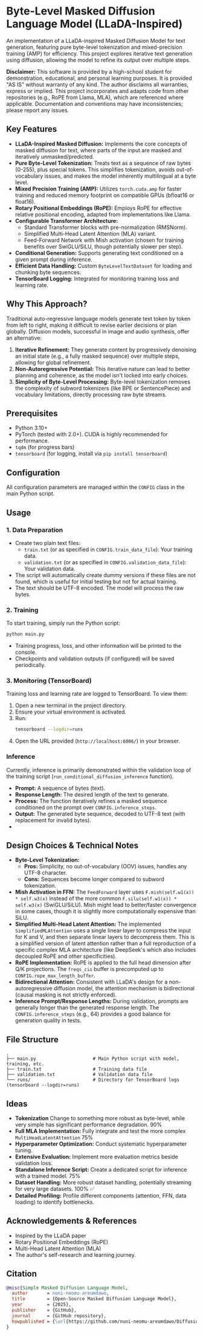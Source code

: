 # Byte-Level Masked Diffusion Language Model (LLaDA-Inspired)

An implementation of a LLaDA-inspired Masked Diffusion Model for text generation, featuring pure byte-level tokenization and mixed-precision training (AMP) for efficiency. This project explores iterative text generation using diffusion, allowing the model to refine its output over multiple steps.

**Disclaimer:** This software is provided by a high-school student for demonstration, educational, and personal learning purposes. It is provided "AS IS" without warranty of any kind. The author disclaims all warranties, express or implied. This project incorporates and adapts code from other repositories (e.g., RoPE from Llama, MLA), which are referenced where applicable. Documentation and conventions may have inconsistencies; please report any issues.

## Key Features

*   **LLaDA-Inspired Masked Diffusion:** Implements the core concepts of masked diffusion for text, where parts of the input are masked and iteratively unmasked/predicted.
*   **Pure Byte-Level Tokenization:** Treats text as a sequence of raw bytes (0-255), plus special tokens. This simplifies tokenization, avoids out-of-vocabulary issues, and makes the model inherently multilingual at a byte level.
*   **Mixed Precision Training (AMP):** Utilizes `torch.cuda.amp` for faster training and reduced memory footprint on compatible GPUs (bfloat16 or float16).
*   **Rotary Positional Embeddings (RoPE):** Employs RoPE for effective relative positional encoding, adapted from implementations like Llama.
*   **Configurable Transformer Architecture:**
    *   Standard Transformer blocks with pre-normalization (RMSNorm).
    *   Simplified Multi-Head Latent Attention (MLA) variant.
    *   Feed-Forward Network with Mish activation (chosen for training benefits over SwiGLU/SiLU, though potentially slower per step).
*   **Conditional Generation:** Supports generating text conditioned on a given prompt during inference.
*   **Efficient Data Handling:** Custom `ByteLevelTextDataset` for loading and chunking byte sequences.
*   **TensorBoard Logging:** Integrated for monitoring training loss and learning rate.

## Why This Approach?

Traditional auto-regressive language models generate text token by token from left to right, making it difficult to revise earlier decisions or plan globally. Diffusion models, successful in image and audio synthesis, offer an alternative:

1.  **Iterative Refinement:** They generate content by progressively denoising an initial state (e.g., a fully masked sequence) over multiple steps, allowing for global refinement.
2.  **Non-Autoregressive Potential:** This iterative nature can lead to better planning and coherence, as the model isn't locked into early choices.
3.  **Simplicity of Byte-Level Processing:** Byte-level tokenization removes the complexity of subword tokenizers (like BPE or SentencePiece) and vocabulary limitations, directly processing raw byte streams.
## Prerequisites

*   Python 3.10+
*   PyTorch (tested with 2.0+). CUDA is highly recommended for performance.
*   `tqdm` (for progress bars)
*   `tensorboard` (for logging, install via `pip install tensorboard`)

## Configuration

All configuration parameters are managed within the `CONFIG` class in the main Python script.

## Usage

### 1. Data Preparation
*   Create two plain text files:
    *   `train.txt` (or as specified in `CONFIG.train_data_file`): Your training data.
    *   `validation.txt` (or as specified in `CONFIG.validation_data_file`): Your validation data.
*   The script will automatically create dummy versions if these files are not found, which is useful for initial testing but not for actual training.
*   The text should be UTF-8 encoded. The model will process the raw bytes.

### 2. Training

To start training, simply run the Python script:

```bash
python main.py
```

*   Training progress, loss, and other information will be printed to the console.
*   Checkpoints and validation outputs (if configured) will be saved periodically.

### 3. Monitoring (TensorBoard)

Training loss and learning rate are logged to TensorBoard. To view them:

1.  Open a new terminal in the project directory.
2.  Ensure your virtual environment is activated.
3.  Run:
    ```bash
    tensorboard --logdir=runs
    ```
4.  Open the URL provided (`http://localhost:6006/`) in your browser.

### Inference

Currently, inference is primarily demonstrated within the validation loop of the training script (`run_conditional_diffusion_inference` function).

*   **Prompt:** A sequence of bytes (text).
*   **Response Length:** The desired length of the text to generate.
*   **Process:** The function iteratively refines a masked sequence conditioned on the prompt over `CONFIG.inference_steps`.
*   **Output:** The generated byte sequence, decoded to UTF-8 text (with replacement for invalid bytes).
*   
## Design Choices & Technical Notes

*   **Byte-Level Tokenization:**
    *   **Pros:** Simplicity, no out-of-vocabulary (OOV) issues, handles any UTF-8 character.
    *   **Cons:** Sequences become longer compared to subword tokenization.
*   **Mish Activation in FFN:** The `FeedForward` layer uses `F.mish(self.w1(x)) * self.w3(x)` instead of the more common `F.silu(self.w1(x)) * self.w3(x)` (SwiGLU/SiLU). Mish might lead to better/faster convergence in some cases, though it is slightly more computationally expensive than SiLU.
*   **Simplified Multi-Head Latent Attention:** The implemented `SimplifiedMLAttention` uses a single linear layer to compress the input for K and V, and then separate linear layers to decompress them. This is a simplified version of latent attention  rather than a full reproduction of a specific complex MLA architecture (like DeepSeek's which also includes decoupled RoPE and other specificities).
*   **RoPE Implementation:** RoPE is applied to the full head dimension after Q/K projections. The `freqs_cis` buffer is precomputed up to `CONFIG.rope_max_length_buffer`.
*   **Bidirectional Attention:** Consistent with LLaDA's design for a non-autoregressive diffusion model, the attention mechanism is bidirectional (causal masking is not strictly enforced).
*   **Inference Prompt/Response Lengths:** During validation, prompts are generally longer than the generated response length. The `CONFIG.inference_steps` (e.g., 64) provides a good balance for generation quality in tests.

## File Structure

```
.
├── main.py                     # Main Python script with model, training, etc.
├── train.txt                   # Training data file
├── validation.txt              # Validation data file
└── runs/                       # Directory for TensorBoard logs (tensorboard --logdir=runs)
```

## Ideas

*   **Tokenization** Change to something more robust as byte-level, while very simple has significant performance degradation. 90%
*   **Full MLA Implementation:** Fully integrate and test the more complex `MultiHeadLatentAttention` 75%
*   **Hyperparameter Optimization:** Conduct systematic hyperparameter tuning.
*   **Extensive Evaluation:** Implement more evaluation metrics beside validation loss. 
*   **Standalone Inference Script:** Create a dedicated script for inference with a trained model. 75%
*   **Dataset Handling:** More robust dataset handling, potentially streaming for very large datasets. 100% ✅
*   **Detailed Profiling:** Profile different components (attention, FFN, data loading) to identify bottlenecks.

## Acknowledgements & References

*   Inspired by the LLaDA paper
*   Rotary Positional Embeddings (RoPE)
*   Multi-Head Latent Attention (MLA)
*   The author's self-research and learning journey.

## Citation

```bibtex
@misc{Simple Masked Diffusion Language Model,
  author       = nuni-neomu-areumdawo,
  title        = {Open-Source Masked Diffusion Language Model},
  year         = {2025},
  publisher    = {GitHub},
  journal      = {GitHub repository},
  howpublished = {\url{https://github.com/nuni-neomu-areumdawo/Diffusion-Language-Model}}
}
```

